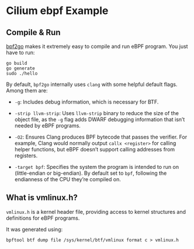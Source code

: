 # Cilium ebpf Example

## Compile & Run

[bpf2go](https://pkg.go.dev/github.com/cilium/ebpf/cmd/bpf2go) makes it extremely easy to compile and run eBPF program. You just have to run:
```
go build
go generate
sudo ./hello
```

By default, `bpf2go` internally uses `clang` with some helpful default flags. Among them are:

- `-g`: Includes debug information, which is necessary for BTF.

- `-strip llvm-strip`: Uses `llvm-strip` binary to reduce the size of the object file, as the `-g` flag adds DWARF debugging information that isn’t needed by eBPF programs.

- `-O2`: Ensures Clang produces BPF bytecode that passes the verifier. For example, Clang would normally output `callx <register>` for calling helper functions, but eBPF doesn’t support calling addresses from registers.

- `-target bpf`: Specifies the system the program is intended to run on (little-endian or big-endian). By default set to `bpf`, following the endianness of the CPU they’re compiled on.

## What is vmlinux.h?

`vmlinux.h` is a kernel header file, providing access to kernel structures and definitions for eBPF programs.

It was generated using:
```
bpftool btf dump file /sys/kernel/btf/vmlinux format c > vmlinux.h
```
